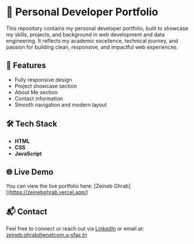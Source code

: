 # 💼 Personal Developer Portfolio

This repository contains my personal developer portfolio, built to showcase my skills, projects, and background in web development and data engineering. It reflects my academic excellence, technical journey, and passion for building clean, responsive, and impactful web experiences.

## 🚀 Features

- Fully responsive design
- Project showcase section
- About Me section
- Contact information
- Smooth navigation and modern layout

## 🛠️ Tech Stack

- **HTML**
- **CSS**
- **JavaScript**

## 🌐 Live Demo

You can view the live portfolio here: [Zeineb Ghrab][(https://zeinebghrab.vercel.app/)

## 📬 Contact

Feel free to connect or reach out via [LinkedIn](https://www.linkedin.com/in/zeineb-ghrab/) or email at: zeineb.ghrab@enetcom.u-sfax.tn


